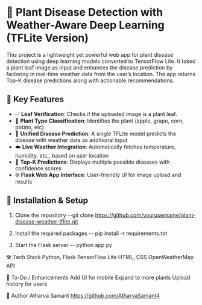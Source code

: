 # 🌿 Plant Disease Detection with Weather-Aware Deep Learning (TFLite Version)

This project is a lightweight yet powerful web app for plant disease detection using deep learning models converted to TensorFlow Lite. It takes a plant leaf image as input and enhances the disease prediction by factoring in real-time weather data from the user’s location. The app returns Top-K disease predictions along with actionable recommendations.

## 🚀 Key Features

- ✅ **Leaf Verification**: Checks if the uploaded image is a plant leaf.
- 🌱 **Plant Type Classification**: Identifies the plant (apple, grape, corn, potato, etc).
- 🧠 **Unified Disease Prediction**: A single TFLite model  predicts the disease with weather data as additional input
- ☁️ **Live Weather Integration**: Automatically fetches temperature, humidity, etc., based on user location
- 🎯 **Top-K Predictions**: Displays multiple possible diseases with confidence scores
- 🌐 **Flask Web App Interface**: User-friendly UI for image upload and results


## 🔧 Installation & Setup

1. Clone the repository
    --git clone https://github.com/yourusername/plant-disease-weather-tflite.git

2. Install the required packages
   -- pip install -r requirements.txt

3. Start the Flask server
   -- python app.py


🛠 Tech Stack
Python, Flask
TensorFlow Lite
HTML, CSS
OpenWeatherMap API

📌 To-Do / Enhancements
Add UI for mobile
Expand to more plants
Upload history for users


👤 Author
Atharva Samant
https://github.com/AtharvaSamant4


